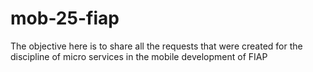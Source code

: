 # mob-25-fiap
The objective here is to share all the requests that were created for the discipline of micro services in the mobile development of FIAP
